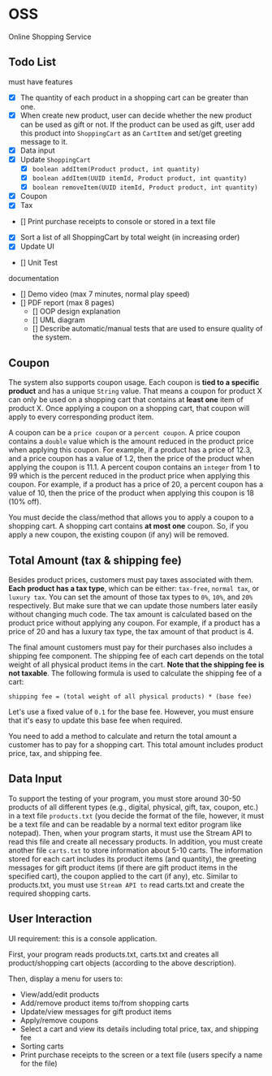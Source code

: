 # OSS
Online Shopping Service

## Todo List

must have features

- [x] The quantity of each product in a shopping cart can be greater than one.
- [x] When create new product, user can decide whether the new product can be used as gift or not. If the product can be used as gift, user add this product into `ShoppingCart` as an `CartItem` and set/get greeting message to it.
- [x] Data input
- [x] Update `ShoppingCart`
  - [x] `boolean addItem(Product product, int quantity)`
  - [x] `boolean addItem(UUID itemId, Product product, int quantity)`
  - [x] `boolean removeItem(UUID itemId, Product product, int quantity)`
- [x] Coupon
- [x] Tax
- [] Print purchase receipts to console or stored in a text file
- [x] Sort a list of all ShoppingCart by total weight (in increasing order)
- [x] Update UI
- [] Unit Test

documentation
- [] Demo video (max 7 minutes, normal play speed)
- [] PDF report (max 8 pages)
  - [] OOP design explanation
  - [] UML diagram
  - [] Describe automatic/manual tests that are used to ensure quality of the system.


## Coupon

The system also supports coupon usage. Each coupon is **tied to a specific product** and has a unique `String` value. That means a coupon for product X can only be used on a shopping cart that contains at **least one** item of product X. Once applying a coupon on a shopping cart, that coupon will apply to every corresponding product item.

A coupon can be a `price coupon` or a `percent coupon`. A price coupon contains a `double` value which is the amount reduced in the product price when applying this coupon. For example, if a product has a price of 12.3, and a price coupon has a value of 1.2, then the price of the product when applying the coupon is 11.1. A percent coupon contains an `integer` from 1 to 99 which is the percent reduced in the product price when applying this coupon. For example, if a product has a price of 20, a percent coupon has a value of 10, then the price of the product when applying this coupon is 18 (10% off).

You must decide the class/method that allows you to apply a coupon to a shopping cart. A shopping cart contains **at most one** coupon. So, if you apply a new coupon, the existing coupon (if any) will be removed.

## Total Amount (tax & shipping fee)

Besides product prices, customers must pay taxes associated with them. **Each product has a tax type**, which can be either: `tax-free`, `normal tax`, or `luxury tax`. You can set the amount of those tax types to `0%`, `10%`, and `20%` respectively. But make sure that we can update those numbers later easily without changing much code. The tax amount is calculated based on the product price without applying any coupon. For example, if a product has a price of 20 and has a luxury tax type, the tax amount of that product is 4.

The final amount customers must pay for their purchases also includes a shipping fee component. The shipping fee of each cart depends on the total weight of all physical product items in the cart. **Note that the shipping fee is not taxable**. The following formula is used to calculate the shipping fee of a cart:

```
shipping fee = (total weight of all physical products) * (base fee)
```

Let's use a fixed value of `0.1` for the base fee. However, you must ensure that it's easy to update this base fee when required.

You need to add a method to calculate and return the total amount a customer has to pay for a shopping cart. This total amount includes product price, tax, and shipping fee.

## Data Input

To support the testing of your program, you must store around 30-50 products of all different types (e.g., digital, physical, gift, tax, coupon, etc.) in a text file `products.txt` (you decide the format of the file, however, it must be a text file and can be readable by a normal text editor program like notepad). Then, when your program starts, it must use the Stream API to read this file and create all necessary products. In addition, you must create another file `carts.txt` to store information about 5-10 carts. The information stored for each cart includes its product items (and quantity), the greeting messages for gift product items (if there are gift product items in the specified cart), the coupon applied to the cart (if any), etc. Similar to products.txt, you must use `Stream API to` read carts.txt and create the required shopping carts.

## User Interaction

UI requirement: this is a console application.

First, your program reads products.txt, carts.txt and creates all product/shopping cart objects (according to the above description).

Then, display a menu for users to:

- View/add/edit products
- Add/remove product items to/from shopping carts
- Update/view messages for gift product items
- Apply/remove coupons
- Select a cart and view its details including total price, tax, and shipping fee
- Sorting carts
- Print purchase receipts to the screen or a text file (users specify a name for the file)
